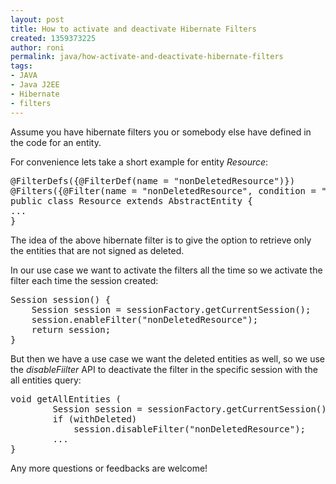```yaml
---
layout: post
title: How to activate and deactivate Hibernate Filters
created: 1359373225
author: roni
permalink: java/how-activate-and-deactivate-hibernate-filters
tags:
- JAVA
- Java J2EE
- Hibernate
- filters
---
```

<p>Assume you have hibernate filters you or somebody else have defined in the code for an entity.</p>
<p>For convenience lets take a short example for entity <em>Resource</em>:</p>
<pre class="brush: java;" title="code">
@FilterDefs({@FilterDef(name = &quot;nonDeletedResource&quot;)})
@Filters({@Filter(name = &quot;nonDeletedResource&quot;, condition = &quot;deleted = 0&quot;)})
public class Resource extends AbstractEntity {
...
}</pre>
<p>The idea of the above hibernate filter is to give the option to retrieve only the entities that are not signed as deleted.</p>
<p>In our use case we want to activate the filters all the time so we activate the filter each time the session created:</p>
<pre class="brush: java;" title="code">
Session session() {
	Session session = sessionFactory.getCurrentSession();
	session.enableFilter(&quot;nonDeletedResource&quot;);
	return session;
}</pre>
<p>But then we have a use case we want the deleted entities as well, so we use the <em>disableFiilter</em> API to deactivate the filter in the specific session with the all entities query:</p>
<pre class="brush: java;" title="code">
void getAllEntities (
        Session session = sessionFactory.getCurrentSession();
        if (withDeleted)
	        session.disableFilter(&quot;nonDeletedResource&quot;);
        ...
}
</pre>
<p>Any more questions or feedbacks are welcome!</p>
